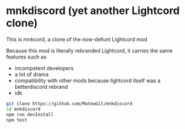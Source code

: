 # mnkdiscord (yet another Lightcord clone)
This is mnkcord, a clone of the now-defunt Lightcord mod

Because this mod is literally rebranded Lightcord, it carries the same features such as
- incompetent developers
- a lot of drama
- compatibility with other mods because lightcord itself was a betterdiscord rebrand
- idk

```bash
git clone https://github.com/MatewGit/mnkdiscord
cd mnkdiscord
npm run devInstall
npm test
```
